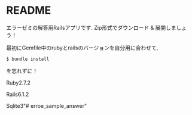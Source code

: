 # README

エラーゼミの解答用Railsアプリです. 
Zip形式でダウンロード & 展開しましょう！

最初にGemfile中のrubyとrailsのバージョンを自分用に合わせて, 

```
$ bundle install
```
を忘れずに！

Ruby2.7.2

Rails6.1.2

Sqlite3"# erroe_sample_answer" 
